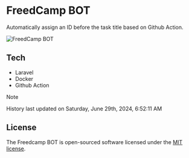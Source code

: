# FreedCamp BOT

Automatically assign an ID before the task title based on Github Action.

![FreedCamp BOT](https://repository-images.githubusercontent.com/737932867/7d34798b-2680-471c-b089-a78a718d3d6a)

## Tech

- Laravel
- Docker
- Github Action

> [!NOTE]  
> History last updated on Saturday, June 29th, 2024, 6:52:11 AM

## License

The Freedcamp BOT is open-sourced software licensed under the [MIT license](https://opensource.org/licenses/MIT).
